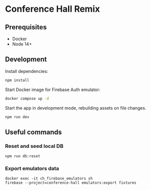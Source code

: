 # Conference Hall Remix

## Prerequisites

- Docker
- Node 14+

## Development

Install dependencies:

```sh
npm install
```

Start Docker image for Firebase Auth emulator:

```sh
docker compose up -d
```

Start the app in development mode, rebuilding assets on file changes.

```sh
npm run dev
```

## Useful commands

### Reset and seed local DB

```
npm run db:reset
```

### Export emulators data

```
docker exec -it ch_firebase_emulators sh
firebase --project=conference-hall emulators:export fixtures
```